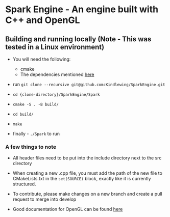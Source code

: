 # Spark Engine - An engine built with C++ and OpenGL

## Building and running locally (Note  - This was tested in a Linux environment)

- You will need the following: 
  - cmake
  - The dependencies mentioned [here](https://www.glfw.org/docs/3.3/compile_guide.html#compile_deps_x11)

- run ```git clone --recursive git@github.com:Kindlewing/SparkEngine.git```
- ```cd {clone-directory}/SparkEngine/Spark```
- ```cmake -S . -B build/```
- ```cd build/```
- ```make```
- finally - ```./Spark``` to run

### A few things to note
- All header files need to be put into the include directory next to the src directory
- When creating a new .cpp file, you must add the path of the new file to CMakeLists.txt in the ```set(SOURCE)``` block, exactly like it is currently structured.
- To contribute, please make changes on a new branch and create a pull request to merge into develop

- Good documentation for OpenGL can be found [here](www.docs.gl)
